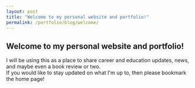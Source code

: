 ```yaml
---
layout: post
title: "Welcome to my personal website and portfolio!"
permalink: /portfolio/blog/welcome/
---
```


## Welcome to my personal website and portfolio!

I will be using this as a place to share career and education updates, news, and maybe even a book review or two.   
If you would like to stay updated on what I'm up to, then please bookmark the home page!
